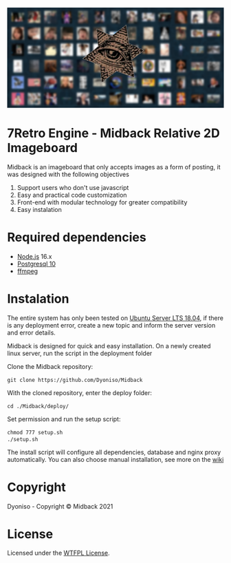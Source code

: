 ![alt text](https://github.com/Dyoniso/Midback/blob/master/public/assets/final_image.png?raw=true)

# 7Retro Engine - Midback Relative 2D Imageboard

Midback is an imageboard that only accepts images as a form of posting, it was designed with the following objectives

1. Support users who don't use javascript
2. Easy and practical code customization
3. Front-end with modular technology for greater compatibility
4. Easy instalation

# Required dependencies
* [Node.js](http://nodejs.org) 16.x
* [Postgresql 10](https://www.postgresql.org)
* [ffmpeg](https://ffmpeg.org/)

# Instalation
The entire system has only been tested on [Ubuntu Server LTS 18.04](https://releases.ubuntu.com/18.04/), if there is any deployment error,
create a new topic and inform the server version and error details.

Midback is designed for quick and easy installation.
On a newly created linux server, run the script in the deployment folder

Clone the Midback repository:
```
git clone https://github.com/Dyoniso/Midback
```
With the cloned repository, enter the deploy folder:
```
cd ./Midback/deploy/
```
Set permission and run the setup script:
```
chmod 777 setup.sh
./setup.sh
```
The install script will configure all dependencies, database and nginx proxy automatically.
You can also choose manual installation, see more on the [wiki](https://github.com/Dyoniso/Midback/wiki)

# Copyright
Dyoniso - Copyright © Midback 2021

# License
Licensed under the [WTFPL License](http://www.wtfpl.net/).
